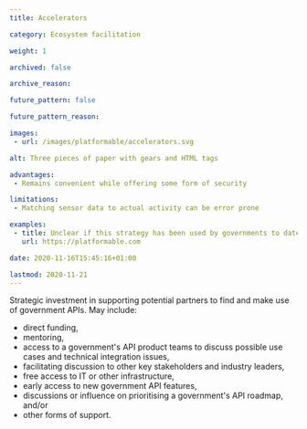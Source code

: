 ```yaml
---
title: Accelerators

category: Ecosystem facilitation

weight: 1

archived: false

archive_reason:

future_pattern: false

future_pattern_reason:

images:
 - url: /images/platformable/accelerators.svg

alt: Three pieces of paper with gears and HTML tags 

advantages:
 - Remains convenient while offering some form of security

limitations:
 - Matching sensor data to actual activity can be error prone

examples:
 - title: Unclear if this strategy has been used by governments to date
   url: https://platformable.com

date: 2020-11-16T15:45:16+01:00

lastmod: 2020-11-21
---
```

Strategic investment in supporting potential partners to find and make use of government APIs. May include: 
- direct funding, 
- mentoring, 
- access to a government's API product teams to discuss possible use cases and technical integration issues, 
- facilitating discussion to other key stakeholders and industry leaders, 
- free access to IT or other infrastructure, 
- early access to new government API features, 
- discussions or influence on prioritising a government's API roadmap, and/or 
- other forms of support.   
